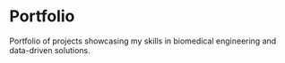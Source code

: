 # Portfolio
Portfolio of projects showcasing my skills in biomedical engineering and data-driven solutions.
